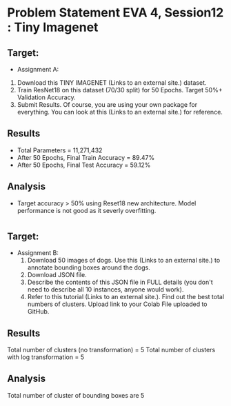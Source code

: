 # Problem Statement EVA 4, Session12 : Tiny Imagenet

## Target:

*  Assignment A:
  1. Download this TINY IMAGENET (Links to an external site.) dataset.
  2. Train ResNet18 on this dataset (70/30 split) for 50 Epochs. Target 50%+ Validation Accuracy.
  3. Submit Results. Of course, you are using your own package for everything. You can look at this (Links to an external site.) for reference.

## Results

*  Total Parameters = 11,271,432
*  After 50 Epochs, Final Train Accuracy = 89.47%
*  After 50 Epochs, Final Test Accuracy = 59.12%


## Analysis

*  Target accuracy > 50% using Reset18 new architecture. Model performance is not good as it severly overfitting.

#

## Target:

* Assignment B:
  1. Download 50 images of dogs. Use this (Links to an external site.) to annotate bounding boxes around the dogs.
  2. Download JSON file.
  3. Describe the contents of this JSON file in FULL details (you don't need to describe all 10 instances, anyone would work).
  4. Refer to this tutorial (Links to an external site.). Find out the best total numbers of clusters. Upload link to your Colab File uploaded to GitHub.

## Results

Total number of clusters (no transformation) = 5
Total number of clusters with log transformation = 5

## Analysis

Total number of cluster of bounding boxes are 5
